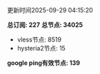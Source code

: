 更新时间2025-09-29 04:15:20

**总订阅: 227**
**总节点: 34025**
- vless节点: 8519
- hysteria2节点: 15

**google ping有效节点: 139**
